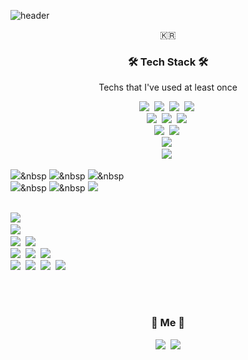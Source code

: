 ![header](https://capsule-render.vercel.app/api?type=soft&color=auto&height=150&section=header&text=TomPark&fontSize=70&animation=twinkling)
<p align="center">🇰🇷</p>

<h3 align="center">🛠 Tech Stack 🛠</h3>

<p align="center"> Techs that I've used at least once </p>
<!-- 	![NestJS](https://img.shields.io/badge/nestjs-%23E0234E.svg?style=for-the-badge&logo=nestjs&logoColor=white) -->
<p align="center">
  <img src="https://img.shields.io/badge/nestjs-%23E0234E.svg?style=for-the-badge&logo=nestjs&logoColor=white"/></a>&nbsp
  <img src="https://img.shields.io/badge/nestjs-%23E0234E.svg?style=for-the-badge&logo=nestjs&logoColor=white"/></a>&nbsp
  <img src="https://img.shields.io/badge/nestjs-%23E0234E.svg?style=for-the-badge&logo=nestjs&logoColor=white"/></a>&nbsp
  <img src="https://img.shields.io/badge/nestjs-%23E0234E.svg?style=for-the-badge&logo=nestjs&logoColor=white"/></a>&nbsp
  <br>
  <img src="https://img.shields.io/badge/nestjs-%23E0234E.svg?style=for-the-badge&logo=nestjs&logoColor=white"/></a>&nbsp
  <img src="https://img.shields.io/badge/nestjs-%23E0234E.svg?style=for-the-badge&logo=nestjs&logoColor=white"/></a>&nbsp
  <img src="https://img.shields.io/badge/nestjs-%23E0234E.svg?style=for-the-badge&logo=nestjs&logoColor=white"/></a>&nbsp
  <br>
  <img src="https://img.shields.io/badge/nestjs-%23E0234E.svg?style=for-the-badge&logo=nestjs&logoColor=white"/></a>&nbsp
  <img src="https://img.shields.io/badge/nestjs-%23E0234E.svg?style=for-the-badge&logo=nestjs&logoColor=white"/></a>&nbsp
  <br>
  <img src="https://img.shields.io/badge/nestjs-%23E0234E.svg?style=for-the-badge&logo=nestjs&logoColor=white"/></a>&nbsp
  <br>
  <img src="https://img.shields.io/badge/nestjs-%23E0234E.svg?style=for-the-badge&logo=nestjs&logoColor=white"/></a>&nbsp
  <br>
 
 
 
 
 
 
 
 
 
 
  <img src="https://img.shields.io/badge/Python-3766AB?style=flat-square&logo=Python&logoColor=white"/></a>&nbsp 
  <img src="https://img.shields.io/badge/C-A8B9CC?style=flat-square&logo=C&logoColor=white"/></a>&nbsp 
  <img src="https://img.shields.io/badge/Javascript-ffb13b?style=flat-square&logo=javascript&logoColor=white"/></a>&nbsp 
  <br>
  <img src="https://img.shields.io/badge/Mysql-E6B91E?style=flat-square&logo=MySql&logoColor=white"/></a>&nbsp 
  <img src="https://img.shields.io/badge/aws-333664?style=flat-square&logo=amazon-aws&logoColor=white"/></a>&nbsp 
  <img src="https://img.shields.io/badge/node.js-339933?style=for-the-badge&logo=Node.js&logoColor=white">










  <br>
  <img src="https://img.shields.io/badge/nestjs-%23E0234E.svg?style=for-the-badge&logo=nestjs&logoColor=white"/></a>&nbsp
  <br>
  <img src="https://img.shields.io/badge/nestjs-%23E0234E.svg?style=for-the-badge&logo=nestjs&logoColor=white"/></a>&nbsp
  <br>
  <img src="https://img.shields.io/badge/nestjs-%23E0234E.svg?style=for-the-badge&logo=nestjs&logoColor=white"/></a>&nbsp
  <img src="https://img.shields.io/badge/nestjs-%23E0234E.svg?style=for-the-badge&logo=nestjs&logoColor=white"/></a>&nbsp
  <br>
  <img src="https://img.shields.io/badge/nestjs-%23E0234E.svg?style=for-the-badge&logo=nestjs&logoColor=white"/></a>&nbsp
  <img src="https://img.shields.io/badge/nestjs-%23E0234E.svg?style=for-the-badge&logo=nestjs&logoColor=white"/></a>&nbsp
  <img src="https://img.shields.io/badge/nestjs-%23E0234E.svg?style=for-the-badge&logo=nestjs&logoColor=white"/></a>&nbsp
  <br>
  <img src="https://img.shields.io/badge/nestjs-%23E0234E.svg?style=for-the-badge&logo=nestjs&logoColor=white"/></a>&nbsp
  <img src="https://img.shields.io/badge/nestjs-%23E0234E.svg?style=for-the-badge&logo=nestjs&logoColor=white"/></a>&nbsp
  <img src="https://img.shields.io/badge/nestjs-%23E0234E.svg?style=for-the-badge&logo=nestjs&logoColor=white"/></a>&nbsp
  <img src="https://img.shields.io/badge/nestjs-%23E0234E.svg?style=for-the-badge&logo=nestjs&logoColor=white"/></a>&nbsp

</p>

<br>

<!-- <h3 align="center">🪄 Blog 🪄</h3>

<div align="center" style="text-align:center">
  
  [![Velog's GitHub stats](https://velog-readme-stats.vercel.app/api?name=woo0_hooo&tag=기술면접대비)](https://velog.io/@woo0_hooo)
  [![Velog's GitHub stats](https://velog-readme-stats.vercel.app/api?name=woo0_hooo)](https://velog.io/@woo0_hooo)
  
</div>
   -->
<br>


<h3 align="center"> 🧸 Me 🧸 </h3>
<p align="center">
<!--   <a href="https://velog.io/@woo0_hooo"><img src="https://img.shields.io/badge/Tech%20Blog-11B48A?style=flat-square&logo=Vimeo&logoColor=white&link=https://velog.io/@woo0_hooo"/></a>&nbsp -->
  <a href="https://www.instagram.com/cheesetripleburger/"><img src="https://img.shields.io/badge/Instagram-E4405F?style=flat-square&logo=Instagram&logoColor=white&link=https://www.instagram.com/woo0_hooo/"/></a>&nbsp
  <a href="mailto:tom@boundary.team"><img src="https://img.shields.io/badge/Gmail-d14836?style=flat-square&logo=Gmail&logoColor=white&link=tom@boundary.team"/></a>
</p>
<br>

<p align="center">
<!--   <a href="https://hits.seeyoufarm.com"><img src="https://hits.seeyoufarm.com/api/count/incr/badge.svg?url=https%3A%2F%2Fgithub.com%2Fwookyoungkim&count_bg=%23ED6DA3&title_bg=%2386757E&icon=github.svg&icon_color=%23E1DEDE&title=hits&edge_flat=false"/></a> -->
</p>
